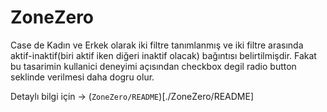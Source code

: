 # ZoneZero

Case de Kadın ve Erkek olarak iki filtre tanımlanmış ve iki filtre arasında aktif-inaktif(biri aktif iken diğeri inaktif olacak) bağıntısı belirtilmişdir.
Fakat bu tasarimin kullanici deneyimi açısından checkbox degil radio button seklinde verilmesi daha dogru olur.

Detaylı bilgi için -> (`ZoneZero/README`)[./ZoneZero/README]
